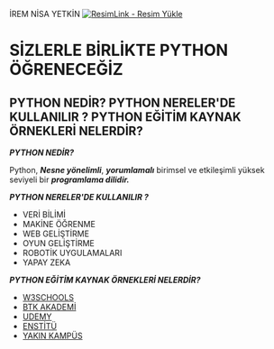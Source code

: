 İREM NİSA YETKİN 
<a href="https://resimlink.com/XAGq3S" title="ResimLink - Resim Yükle"><img src="https://r.resimlink.com/XAGq3S.png" title="ResimLink - Resim Yükle" alt="ResimLink - Resim Yükle"></a>

#   SİZLERLE BİRLİKTE PYTHON ÖĞRENECEĞİZ
## PYTHON NEDİR? PYTHON NERELER'DE KULLANILIR ? PYTHON EĞİTİM KAYNAK ÖRNEKLERİ NELERDİR?


**_PYTHON NEDİR?_**

Python, **_Nesne yönelimli_**, **_yorumlamalı_** birimsel ve etkileşimli yüksek seviyeli bir **_programlama dilidir._**


**_PYTHON NERELER'DE KULLANILIR ?_**
 * VERİ BİLİMİ
 * MAKİNE ÖĞRENME
 * WEB GELİŞTİRME
 * OYUN GELİŞTİRME 
 * ROBOTİK UYGULAMALARI
 * YAPAY ZEKA


**_PYTHON EĞİTİM KAYNAK ÖRNEKLERİ NELERDİR?_**

* [W3SCHOOLS](https://www.w3schools.com/python/default.asp)
 * [BTK AKADEMİ](https://www.btkakademi.gov.tr/portal/course/s-f-rdan-ileri-seviye-python-programlama-5877#!/about)
 * [UDEMY](https://www.udemy.com/course/python-programlama-baslangic-egitimi-kursu/)
 * [ENSTİTÜ](https://www.iienstitu.com/online-egitim/python-egitimi)
 * [YAKIN KAMPÜS](https://www.youtube.com/watch?v=EzHgbO1Cee4&list=PLWctyKyPphPiul3WbHkniANLqSheBVP3O)

